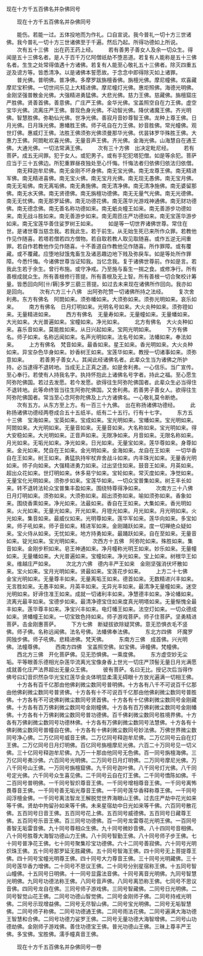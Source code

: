   现在十方千五百佛名并杂佛同号
　　




　　现在十方千五百佛名并杂佛同号

　　能伤。若能一过。五体投地而为作礼。口自宣说。我今普礼一切十方三世诸佛。我今普礼一切十方三世诸佛至于千遍。然后乃起。所得功德如上所说。
　　次有五十三佛　出在药王药上经。
　　若有善男子善女人及余一切众生。得闻是五十三佛名者。是人于百千万亿阿僧祇劫不堕恶道。若复有人能称是五十三佛名者。生生之处常得值遇十方诸佛。若复有人能至心敬礼五十三佛者。除灭四重五逆及谤方等。皆悉清净。以是诸佛本誓愿故。于念念中即得除灭如上诸罪。
　　普光佛。普明佛。普净佛。多摩罗跋旃檀香佛。旃檀光佛。摩尼幢佛。欢喜藏摩尼宝积佛。一切世间乐见上大精进佛。摩尼幢灯光佛。惠炬照佛。海德光明佛。金刚坚强普散金光佛。大强精进勇猛佛。大悲光佛。慈力王佛。慈藏佛。旃檀窟庄严胜佛。贤善首佛。善意佛。广庄严王佛。金华光佛。宝盖照空自在力王佛。虚空宝华光佛。流离庄严王佛。普现色身光佛。不动智光佛。降伏诸魔王佛。齐光明佛。智慧胜佛。弥勒仙光佛。世净光佛。善寂月音妙尊智王佛。龙种上尊王佛。日月光佛。日月珠光佛。惠幡胜王佛。师子吼自在力王佛。妙音胜佛。常光幢佛。观世灯佛。惠威灯王佛。法胜王佛须弥光佛须曼那华光佛。优昙钵罗华殊胜王佛。大惠力王佛。阿閦毗欢喜光佛。无量音声王佛。齐光佛。金海光佛。山海慧自在通王佛。大通光佛。一切法常满王佛。
　　次有三十方佛　出决定毗尼经。
　　若有菩萨。成五无间罪。犯于女人。或犯男子。或有手犯犯塔犯僧。如是等余犯。菩萨应当于三十五佛边。所犯重罪昼夜独处至心忏悔。忏悔法者归依佛归依法归依僧。
　　南无释迦牟尼佛。南无金刚不坏身佛。南无宝光佛。南无龙尊王佛。南无精进军佛。南无精进喜佛。南无宝火佛。南无宝月光佛。南无现无愚佛。南无宝月佛。南无无垢佛。南无离垢佛。南无勇施佛。南无清净佛。南无清净施佛。南无婆留那佛。南无水天佛。南无贤德佛。南无旃檀功德佛。南无无量气光佛。南无光德佛。南无无忧佛。南无那罗延佛。南无功德花佛。南无莲华光游戏神通佛。南无财功德佛。南无德念佛。南无善名称功德如来。南无蚔炎幢王如来。南无善游步功德如来。南无战斗胜如来。南无善游步如来。南无周匝庄严功德如来。南无宝莲华游步如来。南无宝莲华善住娑罗树王如来。
　　如是等一切世界诸佛世尊。常住在世。是诸世尊当慈念我。若我此生。若于前生。从无始生死已来所作众罪。若教他作见作随喜。若塔若僧若四方僧物。若自取若教人取见取随喜。或作五逆无间重罪。若自作若教他作见作随喜。十不善道自作教他见作随喜。所作罪障。或有覆藏。或不覆藏。应堕地狱饿鬼畜生及诸恶趣边地下贱及弥戾车。如是等处所作罪障。今悉忏悔。今诸佛世尊当证知我。当忆念我。复于诸佛世尊前。作如是言。若我此生若于余生。曾行布施。或守净戒。乃至施与畜生一揣之食。或修净行。所有善根成就众生。所有善根修行菩提。所有善根及无上智。所有善根一切合聚校计筹量。皆悉回向阿[卄/耨]多罗三藐三菩提。如过去未来现在诸佛所作回向。我亦如是回向。
　　次有六方三十八佛　出阿弥陀赞一切诸佛所持之法经。
　　复次舍利弗。东方有佛名　阿閦如来。须弥幡如来。大须弥如来。须弥光明如来。哀乐如来。
　　南方有佛名　日月灯明如来。光明名号如来。大火炎种如来。须弥镫如来。无量精进如来。
　　西方有佛名　无量寿如来。无量幢如来。无量幡如来。大光如来。大光普遍如来。宝幢如来。净光如来。
　　北方有佛名　大火炎种如来。喜乐音如来。莫能胜如来。从日兴起如来。宝网光明如来。
　　下方有佛名。师子如来。名称远闻如来。名声光明如来。法名号如来。法幡如来。奉法如来。
　　上方有佛名　梵音如来。最香如来。星王如来。香光明如来。大火炎种如来。异宝杂色华身如来。妙香树王如来。宝莲华如来。教授一切诸事如来。须弥意如来。
　　若善男子善女人。其闻此经诸佛名者。此辈众生当为诸佛之所护持。必当逮得不退转地。当成无上正真之道。如是舍利弗。一心信乐。当广宣传。至心奉行。若使有人持我名字。执持怀抱此上诸佛名号字者。持此之福。至心愿生阿弥陀佛国。若过去发愿。若今发愿。欲得往生阿弥陀佛国者。此辈众生必当得住不退转地。此等命终皆当往生阿弥陀佛国。又舍利弗。若善男子善女人。欲得往生阿弥陀佛国者。常当至心念阿弥陀佛及上六方诸佛名。一心敬礼莫令断绝。
　　次有五方。从东方至上方。有一百三十九佛。　出在称扬诸佛功德经。
　　此称扬诸佛功德经两卷成合五十五纸半。纸有二十五行。行有十七字。
　　东方五十三佛　宝海如来。宝英如来。宝成如来。宝光明如来。宝幡如来。宝光明如来。阿閦如来。大光明如来。无量音如来。无量音如来。大名称如来。宝光明如来。得大安稳如来。大光明如来。正音声如来。无限净如来。月音如来。无限名称如来。月光如来。无垢光如来。净光如来。日光如来。无量宝如来。莲华尊如来。身尊如来。金光如来。梵自在王如来。金光明如来。金海如来。龙自在王如来　一切华香自在王如来。树王如来。勇猛执持牢杖弃舍战斗如来。内丰珠光如来。无量香光明如来。师子向如来。大强精进勇力如来。过出坚住如来。鼓音王如来。月英如来。超出众花如来。世灯明如来。休多易宁如来。宝轮如来。常灭度如来。净觉如来。无量宝化光明如来。须弥步如来。宝莲华如来。一切众宝普集如来。树王丰长如来。转不退转法轮众宝普集丰盈如来。围绕特尊得净如来。
　　次南方三十八佛　日月灯明如来。须弥如来。大须弥如来。超出须弥如来。喻如须弥如来。香象如来。围绕香熏如来。净光如来。法最如来。香自在王如来。大集如来。香光明如来。火光如来。无量光如来。开光如来。月镫光如来。月光如来。月光明如来。火光如来。集音如来。最威仪如来。光明尊如来。莲华军如来。莲华向如来。多宝如来。师子吼如来。师子音如来。精进军如来。金刚踊跃如来。度一切禅绝众疑如来。宝火侍从如来。无忧如来。地方持勇如来。最踊跃如来。自在至如来。无量音如来。锭光如来。宝光明如来。
　　次西方十五佛　阿弥陀如来。殊胜如来。集音如来。金刚步积如来。皂王神通如来。净月幢称光明王如来。妙乐如来。无量幢如来。无量幡如来。大光普遍如来。宝幢如来。净光如来。宝上如来。树根华王如来。维越庄严如来。
　　次北方六佛　德内丰严王如来　金刚坚强消伏坏散如来。宝火如来。宝月光明如来。贤最如来。宝莲花步如来。
　　上方二十七佛　金宝光明如来。无量尊丰如来。无量离垢王如来。德首如来。无数精进兴丰如来。无言胜如来。无愚丰如来。月英丰如来。无异光丰如来。最清净无量幢如来。迷空光明如来。好谛住准王如来。成就一切诸利丰如来。净慧德丰如来。净论幡如来。流离光最丰如来。宝德步如来。最清净德宝住如来度真光明塔如来。无量惭愧全最丰如来。莲华尊丰如来。净宝兴丰如来。电灯幡王如来。法空灯如来。一切众德成如来。贤幡幢王如来。一切宝致色持如来。师子游戏菩萨。师子住菩萨。坚勇精进菩萨。击金刚惠菩萨。
　　下方七佛　断疑拔欲除疑冥佛。意无恐惧衣毛不竖佛。师子佛。名称远闻佛。法名号佛。法幡佛奉法佛。
　　东北方四佛　坏魔罗网独步佛。师子吼佛。悲精进佛。梵天佛。
　　东南方三佛　成首佛。兴光明佛。法幢尊佛。
　　西南方四佛　宝盖照空佛。如宝佛。谛幢佛。梵幢佛。
　　西北方三佛　开化菩萨佛。见无恐惧佛。一乘度佛。
　　东方虚空妙无尘垢。平等眼善乐德相光杂莲华流离光宝像身香上世光一切庄严顶髻无量日月光满愿成就善化庄严法界超出无量众王佛。
　　彼有菩萨。名曰无比。授记次后当得作佛号曰幻音炽然杂华光宝红莲华金炎体明显柔濡无碍眼十方放光遍满一切相王佛。
　　十方各有百千亿那由他佛刹微尘数同号普明佛。十方各有八千不可说百千亿那由他佛刹微尘数同号普贤佛。十方各有十不可说百千亿那由他佛刹微尘数同号普胜佛。十方各有不可说佛刹微尘数同号贤首佛。十方各有十亿佛刹微尘数同号金刚藏佛。十方各有百万佛刹微尘数同号金刚幢佛。十方各有百万佛刹微尘数同号金刚幡佛。十方各有十万佛刹微尘数同号普功德佛。百千佛刹微尘数同号胜境界佛。十方各有万佛刹微尘数同号功德林佛。十方各有万佛刹微尘数同号法慧佛。十方各有十佛刹微尘数同号普幢自在佛。十方各有十佛刹微尘数同号妙法佛。万佛世界微尘数同号净心佛。二万亿同号威音王佛。二万亿同号释迦牟尼佛。二万亿同号云自在灯王佛。二万亿同号日月灯明佛。百亿同号旃檀摩尼光佛。六百二十万同号见一切义佛。三十亿同号释迦牟尼佛。九万一十那由他同号无色佛。百一同号旃檀海佛。三万亿同号弗沙佛。六百同号光明佛。二万同号日月灯明佛。二万同号摩尼光佛。万八千同号山王佛。一万同号旃檀窟佛。九千同号迦叶佛。八千同号灯光佛。八千同号定光佛。六千同号众生喜见佛。二千同号云自在灯王佛。二千同号憍陈如佛。千二百同号普明佛。一千同号智炽尊音王佛。一千同号增相尊音王佛。一千同号离怖畏尊音王佛。一千同号善无垢光尊音王佛。一千同号莲华香释称尊王佛。一千同号阎浮檀金佛。一千同号离法智龙王解脱觉世界海眼山王佛。过去庄严劫中花光如来等千佛。贤劫中拘留孙如来等千佛。未来星宿劫中日光如来等千佛。六百同号散花佛。五百同号日音王佛。五百同号花上佛。五百同号威德佛。五百同号日藏尊王佛。五百同号乐音王佛。百三同号功德佛。百一同号龙雷尊花光明王佛。一百同号善智无垢雷音佛。九十同号尊相众生佛。九十同号微妙音佛。八十四同号音相佛。八十同号胜尊大海智功德山力王佛。八十同号智勤王佛。八十同号师子步王佛。七十同号普净花王佛。七十同号聚集珍宝功德佛。六十二同号善寂佛。六十同号光明炽珠王佛。五十同号那罗延无胜藏佛。五十同号智海王佛。四十同号无上菩提尊王佛。四十同号宝幢光明尊王佛。四十同号大力尊音王佛。三十同号光明藏佛。三十同号莲华香力增佛。二十同号不思议王佛。二十同号分别星宿称王佛。十五同号智山幢佛。十五同号日明佛。十一同号显露法音佛。十同号离音光明佛。九同号智慧光明佛。九同号功德法称王佛。八同号音声佛。八同号离恐称王佛。七同号不思议音佛。四同号龙自在佛。三同号师子游戏佛。三同号智藏佛。二同号日光明佛。二同号智觉山花王佛。二同号功德山智觉佛。二同号金刚师子佛。二同号持戒光明佛。二同号示现增益佛。二同号无尽智山佛。二同号宝光明佛。二同号无垢智慧佛。二同号师子称佛。二同号功德通王佛。二同号雨法花佛。二同号遍满大海功德王智慧和合佛。二同号功德力娑罗王佛。二同号无量功德大海智增佛。二同号山功德劫佛。金刚师子游戏佛。善住功德宝王佛。普光功德山王佛。三昧上尊丰严王佛。多宝佛。宝胜佛。濡手幢真音王佛。

　　现在十方千五百佛名并杂佛同号一卷


